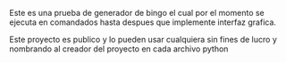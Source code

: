 Este es una prueba de generador de bingo el cual por el momento se ejecuta en 
comandados hasta despues que implemente interfaz grafica.

Este proyecto es publico y lo pueden usar cualquiera sin fines de lucro y 
nombrando al creador del proyecto en cada archivo python
